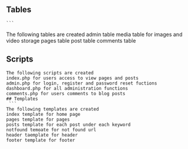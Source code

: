 
## Tables
    ``` 
The following tables are created
 admin table 
 media table for images and video storage
 pages table
 post table
 comments table
## Scripts
   ```
The following scripts are created
 index.php for users access to view pages and posts
 admin.php for login, register and password reset fuctions
 dashboard.php for all administration functions
 comments.php for users comments to blog posts
## Templates
    ```
The following templates are created
index template for home page
pages template for pages
posts template for each post under each keyword
notfound temoate for not found url  
header taemplate for header 
footer template for footer





  
   













